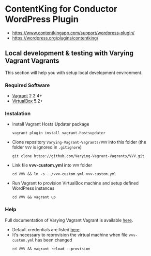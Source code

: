 #  ContentKing for Conductor WordPress Plugin

- https://www.contentkingapp.com/support/wordpress-plugin/
- https://wordpress.org/plugins/contentking/

## Local development & testing with Varying Vagrant Vagrants

This section will help you with setup local development environment.

### Required Software
- [Vagrant](https://www.vagrantup.com/) 2.2.4+
- [VirtualBox](https://www.virtualbox.org/) 5.2+

### Instalation
- Install Vagrant Hosts Updater package 
  ```
  vagrant plugin install vagrant-hostsupdater
  ```
- Clone repository `Varying-Vagrant-Vagrants/VVV` into this folder (the folder `VVV` is ignored in `.gitignore`)
  ```
  git clone https://github.com/Varying-Vagrant-Vagrants/VVV.git
  ```
- Link file **vvv-custom.yml** into `VVV` folder 
  ```
  cd VVV && ln -s ../vvv-custom.yml vvv-custom.yml
  ```
- Run Vagrant to provision VirtualBox machine and setup defined WordPress instances
  ```
  cd VVV && vagrant up
  ```

### Help

Full documentation of Varying Vagrant Vagrant is available [here](https://varyingvagrantvagrants.org/).

- Default credentials are listed [here](https://varyingvagrantvagrants.org/docs/en-US/default-credentials/)
- It's necessary to reprovision the virtual machine when file `vvv-custom.yml` has been changed
  ```
  cd VVV && vagrant reload --provision
  ```  
  
  

